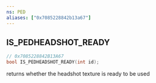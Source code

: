 ```yaml
---
ns: PED
aliases: ["0x7085228842b13a67"]
---
```

## IS_PEDHEADSHOT_READY

```c
// 0x7085228842B13A67
bool IS_PEDHEADSHOT_READY(int id);
```

returns whether the headshot texture is ready to be used


